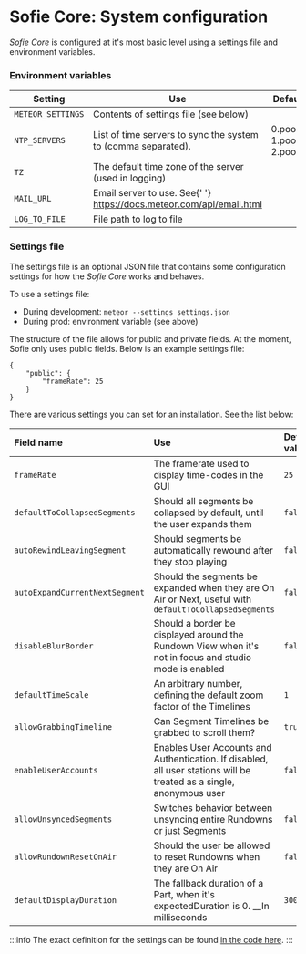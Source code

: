 # Sofie Core: System configuration

_Sofie Core_ is configured at it's most basic level using a settings file and environment variables.

### Environment variables

<table>
	<thead>
		<tr>
			<th>Setting</th>
			<th>Use</th>
			<th>Default value</th>
			<th>Example</th>
		</tr>
	</thead>
	<tbody>
		<tr>
			<td>
				<code>METEOR_SETTINGS</code>
			</td>
			<td>Contents of settings file (see below)</td>
			<td></td>
			<td>
				<code>$(cat settings.json)</code>
			</td>
		</tr>
		<tr>
			<td>
				<code>NTP_SERVERS</code>
			</td>
			<td>List of time servers to sync the system to (comma separated).</td>
			<td>
				0.pool.ntp.org,
				<br />
				1.pool.ntp.org,
				<br />
				2.pool.ntp.org
			</td>
			<td></td>
		</tr>
		<tr>
			<td>
				<code>TZ</code>
			</td>
			<td>The default time zone of the server (used in logging)</td>
			<td></td>
			<td>
				<code>Europe/Amsterdam</code>
			</td>
		</tr>
		<tr>
			<td>
				<code>MAIL_URL</code>
			</td>
			<td>
				Email server to use. See{' '}
				<a href="https://docs.meteor.com/api/email.html">https://docs.meteor.com/api/email.html</a>
			</td>
			<td></td>
			<td>
				<code>smtps://USERNAME:PASSWORD@HOST:PORT</code>
			</td>
		</tr>
		<tr>
			<td>
				<code>LOG_TO_FILE</code>
			</td>
			<td>File path to log to file</td>
			<td></td>
			<td>
				<code>/logs/core/</code>
			</td>
		</tr>
	</tbody>
</table>

### Settings file

The settings file is an optional JSON file that contains some configuration settings for how the _Sofie Core_ works and behaves.

To use a settings file:

* During development: `meteor --settings settings.json`
* During prod: environment variable \(see above\)

The structure of the file allows for public and private fields. At the moment, Sofie only uses public fields. Below is an example settings file:

```text
{
    "public": {
        "frameRate": 25
    }
}
```

There are various settings you can set for an installation. See the list below:

| **Field name**                 | Use                                                                                                                  | Default value |
| :----------------------------- | :------------------------------------------------------------------------------------------------------------------- | :------------ |
| `frameRate`                    | The framerate used to display time-codes in the GUI                                                                  | `25`          |
| `defaultToCollapsedSegments`   | Should all segments be collapsed by default, until the user expands them                                             | `false`       |
| `autoRewindLeavingSegment`     | Should segments be automatically rewound after they stop playing                                                     | `false`       |
| `autoExpandCurrentNextSegment` | Should the segments be expanded when they are On Air or Next, useful with `defaultToCollapsedSegments`               | `false`       |
| `disableBlurBorder`            | Should a border be displayed around the Rundown View when it's not in focus and studio mode is enabled               | `false`       |
| `defaultTimeScale`             | An arbitrary number, defining the default zoom factor of the Timelines                                               | `1`           |
| `allowGrabbingTimeline`        | Can Segment Timelines be grabbed to scroll them?                                                                     | `true`        |
| `enableUserAccounts`           | Enables User Accounts and Authentication. If disabled, all user stations will be treated as a single, anonymous user | `false`       |
| `allowUnsyncedSegments`        | Switches behavior between unsyncing entire Rundowns or just Segments                                                 | `false`       |
| `allowRundownResetOnAir`       | Should the user be allowed to reset Rundowns when they are On Air                                                    | `false`       |
| `defaultDisplayDuration`       | The fallback duration of a Part, when it's expectedDuration is 0. \_\_In milliseconds                                | `3000`        |


:::info
The exact definition for the settings can be found [in the code here](https://github.com/nrkno/sofie-core/blob/master/meteor/lib/Settings.ts#L12).
:::



